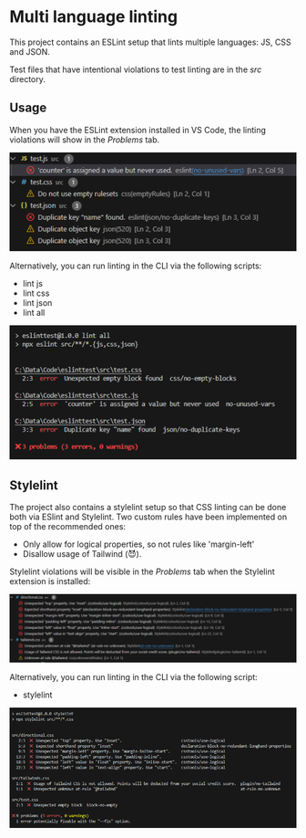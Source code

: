 # Multi language linting

This project contains an ESLint setup that lints multiple languages: JS, CSS and JSON.

Test files that have intentional violations to test linting are in the _src_ directory.

## Usage

When you have the ESLint extension installed in VS Code, the linting violations will show in the _Problems_ tab.

![image showing ESlint errors in the problem panel](img/eslint-problems.png)

Alternatively, you can run linting in the CLI via the following scripts:

- lint js
- lint css
- lint json
- lint all

![image showing ESlint errors in the CLI](img/eslint-cli.png)

## Stylelint

The project also contains a stylelint setup so that CSS linting can be done both via ESlint and Stylelint. Two custom rules have been implemented on top of the recommended ones:

- Only allow for logical properties, so not rules like 'margin-left'
- Disallow usage of Tailwind (😈).

Stylelint violations will be visible in the _Problems_ tab when the Stylelint extension is installed:

![image showing Stylelint errors in the problems panel](img/stylelint-problems.png)

Alternatively, you can run linting in the CLI via the following script:

- stylelint

![image showing Stylelint errors in the CLI](img/stylelint-cli.png)
